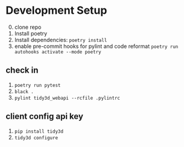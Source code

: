 # Development Setup
0. clone repo
1. Install poetry
2. Install dependencies: ``poetry install``
3. enable pre-commit hooks for pylint and code reformat ``poetry run autohooks activate --mode poetry``


## check in
1. ``poetry run pytest``
2. ``black .``
3. ``pylint tidy3d_webapi --rcfile .pylintrc``

## client config api key

1. ``pip install tidy3d``
2. ``tidy3d configure``
